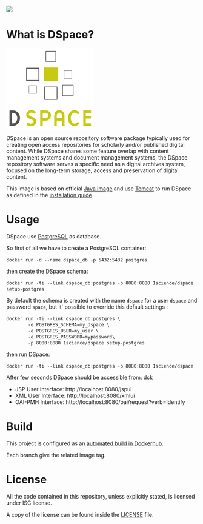 [![](https://badge.imagelayers.io/1science/java:latest.svg)](https://imagelayers.io/?images=1science/java:latest 'Get your own badge on imagelayers.io')

# What is DSpace?

![logo](logo.png)

DSpace is an open source repository software package typically used for creating open access repositories for scholarly and/or published digital content. While DSpace shares some feature overlap with content management systems and document management systems, the DSpace repository software serves a specific need as a digital archives system, focused on the long-term storage, access and preservation of digital content.

This image is based on official [Java image](https://hub.docker.com/_/java/) and use [Tomcat](http://tomcat.apache.org/) to run DSpace as defined in the [installation guide](https://wiki.duraspace.org/display/DSDOC5x/Installing+DSpace).

# Usage

DSpace use [PostgreSQL](http://www.postgresql.org/) as database.
 
So first of all we have to create a PostgreSQL container:

```
docker run -d --name dspace_db -p 5432:5432 postgres
```

then create the DSpace schema: 

```
docker run -ti --link dspace_db:postgres -p 8080:8080 1science/dspace setup-postgres
```

By default the schema is created with the name `dspace` for a user `dspace` and password `space`, but it' possible to override this default settings : 

 
```
docker run -ti --link dspace_db:postgres \
        -e POSTGRES_SCHEMA=my_dspace \
        -e POSTGRES_USER=my_user \
        -e POSTGRES_PASSWORD=mypassword\
        -p 8080:8080 1science/dspace setup-postgres
```

then run DSpace: 

```
docker run -ti --link dspace_db:postgres -p 8080:8080 1science/dspace
```

After few seconds DSpace should be accessible from:
 dck
 - JSP User Interface: http://localhost:8080/jspui
 - XML User Interface: http://localhost:8080/xmlui
 - OAI-PMH Interface: http://localhost:8080/oai/request?verb=Identify

# Build

This project is configured as an [automated build in Dockerhub](https://hub.docker.com/r/1science/java/). 

Each branch give the related image tag.  

# License

All the code contained in this repository, unless explicitly stated, is
licensed under ISC license.

A copy of the license can be found inside the [LICENSE](LICENSE) file.